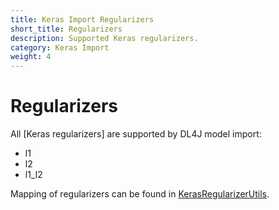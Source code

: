 ```yaml
---
title: Keras Import Regularizers
short_title: Regularizers
description: Supported Keras regularizers.
category: Keras Import
weight: 4
---
```


# Regularizers

All \[Keras regularizers\] are supported by DL4J model import:

*  l1
*  l2
*  l1\_l2

Mapping of regularizers can be found in [KerasRegularizerUtils](https://github.com/eclipse/deeplearning4j/blob/master/deeplearning4j/deeplearning4j-modelimport/src/main/java/org/deeplearning4j/nn/modelimport/keras/utils/KerasRegularizerUtils.java).

